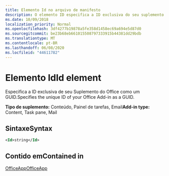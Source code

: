 ```yaml
---
title: Elemento Id no arquivo de manifesto
description: O elemento ID especifica a ID exclusiva do seu suplemento do Office como um GUID.
ms.date: 10/09/2018
localization_priority: Normal
ms.openlocfilehash: 3df4277b19878a5fe358d1458ec69a694e5d87d0
ms.sourcegitcommit: be23b68eb661015508797333915b44381dd29bdb
ms.translationtype: MT
ms.contentlocale: pt-BR
ms.lasthandoff: 06/08/2020
ms.locfileid: "44611782"
---
```

# <a name="id-element"></a><span data-ttu-id="ea858-103">Elemento Id</span><span class="sxs-lookup"><span data-stu-id="ea858-103">Id element</span></span>

<span data-ttu-id="ea858-104">Especifica a ID exclusiva de seu Suplemento do Office como um GUID.</span><span class="sxs-lookup"><span data-stu-id="ea858-104">Specifies the unique ID of your Office Add-in as a GUID.</span></span>

<span data-ttu-id="ea858-105">**Tipo de suplemento:** Conteúdo, Painel de tarefas, Email</span><span class="sxs-lookup"><span data-stu-id="ea858-105">**Add-in type:** Content, Task pane, Mail</span></span>

## <a name="syntax"></a><span data-ttu-id="ea858-106">Sintaxe</span><span class="sxs-lookup"><span data-stu-id="ea858-106">Syntax</span></span>

```XML
<Id>string</Id>
```

## <a name="contained-in"></a><span data-ttu-id="ea858-107">Contido em</span><span class="sxs-lookup"><span data-stu-id="ea858-107">Contained in</span></span>

[<span data-ttu-id="ea858-108">OfficeApp</span><span class="sxs-lookup"><span data-stu-id="ea858-108">OfficeApp</span></span>](officeapp.md)

